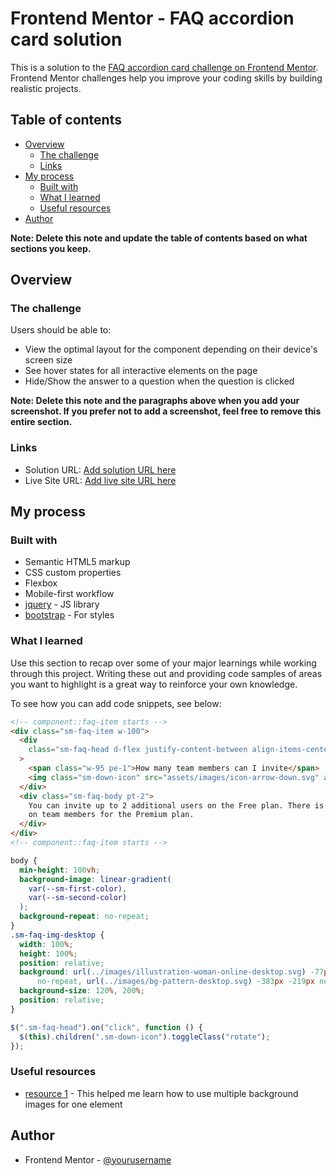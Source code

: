 # Frontend Mentor - FAQ accordion card solution

This is a solution to the [FAQ accordion card challenge on Frontend Mentor](https://www.frontendmentor.io/challenges/faq-accordion-card-XlyjD0Oam). Frontend Mentor challenges help you improve your coding skills by building realistic projects.

## Table of contents

- [Overview](#overview)
  - [The challenge](#the-challenge)
  - [Links](#links)
- [My process](#my-process)
  - [Built with](#built-with)
  - [What I learned](#what-i-learned)
  - [Useful resources](#useful-resources)
- [Author](#author)

**Note: Delete this note and update the table of contents based on what sections you keep.**

## Overview

### The challenge

Users should be able to:

- View the optimal layout for the component depending on their device's screen size
- See hover states for all interactive elements on the page
- Hide/Show the answer to a question when the question is clicked

**Note: Delete this note and the paragraphs above when you add your screenshot. If you prefer not to add a screenshot, feel free to remove this entire section.**

### Links

- Solution URL: [Add solution URL here](https://your-solution-url.com)
- Live Site URL: [Add live site URL here](https://your-live-site-url.com)

## My process

### Built with

- Semantic HTML5 markup
- CSS custom properties
- Flexbox
- Mobile-first workflow
- [jquery](https://jquery.com/) - JS library
- [bootstrap](https://getbootstrap.com/) - For styles

### What I learned

Use this section to recap over some of your major learnings while working through this project. Writing these out and providing code samples of areas you want to highlight is a great way to reinforce your own knowledge.

To see how you can add code snippets, see below:

```html
<!-- component::faq-item starts -->
<div class="sm-faq-item w-100">
  <div
    class="sm-faq-head d-flex justify-content-between align-items-center p-3 ps-0"
  >
    <span class="w-95 pe-1">How many team members can I invite</span>
    <img class="sm-down-icon" src="assets/images/icon-arrow-down.svg" alt="" />
  </div>
  <div class="sm-faq-body pt-2">
    You can invite up to 2 additional users on the Free plan. There is no limit
    on team members for the Premium plan.
  </div>
</div>
<!-- component::faq-item starts -->
```

```css
body {
  min-height: 100vh;
  background-image: linear-gradient(
    var(--sm-first-color),
    var(--sm-second-color)
  );
  background-repeat: no-repeat;
}
.sm-faq-img-desktop {
  width: 100%;
  height: 100%;
  position: relative;
  background: url(../images/illustration-woman-online-desktop.svg) -77px 38px
      no-repeat, url(../images/bg-pattern-desktop.svg) -383px -219px no-repeat;
  background-size: 120%, 200%;
  position: relative;
}
```

```js
$(".sm-faq-head").on("click", function () {
  $(this).children(".sm-down-icon").toggleClass("rotate");
});
```

### Useful resources

- [resource 1](https://www.w3schools.com/css/tryit.asp?filename=trycss3_background_multiple3) - This helped me learn how to use multiple background images for one element

## Author

- Frontend Mentor - [@yourusername](https://www.frontendmentor.io/profile/yourusername)

